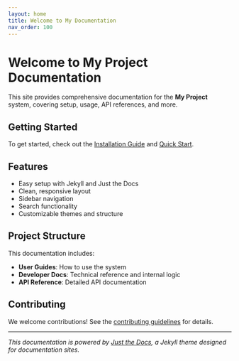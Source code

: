 ```yaml
---
layout: home
title: Welcome to My Documentation
nav_order: 100
---
```



# Welcome to My Project Documentation

This site provides comprehensive documentation for the **My Project** system, covering setup, usage, API references, and more.

## Getting Started

To get started, check out the [Installation Guide](./installation.md) and [Quick Start](./quick-start.md).

## Features

- Easy setup with Jekyll and Just the Docs
- Clean, responsive layout
- Sidebar navigation
- Search functionality
- Customizable themes and structure

## Project Structure

This documentation includes:

- **User Guides**: How to use the system
- **Developer Docs**: Technical reference and internal logic
- **API Reference**: Detailed API documentation

## Contributing

We welcome contributions! See the [contributing guidelines](./contributing.md) for details.

---

_This documentation is powered by [Just the Docs](https://just-the-docs.com/), a Jekyll theme designed for documentation sites._
